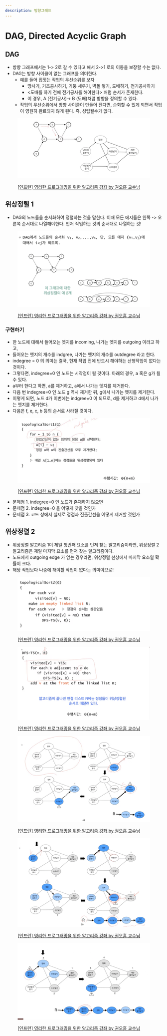 ```yaml
---
description: 방향그래프
---
```


# DAG, Directed Acyclic Graph

## DAG&#x20;

* 방향 그래프에서는 1-> 2로 갈 수 있다고 해서 2->1 로의 이동을 보장할 수는 없다.
* DAG는 방향 사이클이 없는 그래프를 의미한다.&#x20;
  * 예를 들어 집짓는 작업의 우선순위를 보자
    * 땅사기, 기초공사하기, 기둥 세우기, 벽돌 쌓기, 도배하기, 전기공사하기
    * <도배를 하기 전에 전기공사를 해야한다> 처럼 순서가 존재한다.&#x20;
    * 이 경우, A (전기공사)-> B (도배)처럼 방향을 정의할 수 있다.
  * 작업의 우선순위에서 방향 사이클이 만들어 진다면, 순회할 수 있게 되면서 작업이 영원히 완료되지 않게 된다. 즉, 성립될수가 없다.  &#x20;

<figure><img src="../../../.gitbook/assets/image (31) (2).png" alt=""><figcaption><p><a href="https://www.inflearn.com/course/%EC%95%8C%EA%B3%A0%EB%A6%AC%EC%A6%98-%EA%B0%95%EC%A2%8C">[인프런] 영리한 프로그래밍을 위한 알고리즘 강좌 by 권오흠 교수님</a></p></figcaption></figure>



## 위상정렬 1

* DAG의 노드들을 순서화하여 정렬하는 것을 말한다. 이때 모든 에지들은 왼쪽 -> 오른쪽 순서대로 나열해야한다. 먼저 작업하는 것의 순서대로 나열하는 것!&#x20;

<figure><img src="../../../.gitbook/assets/image (35) (2).png" alt=""><figcaption><p><a href="https://www.inflearn.com/course/%EC%95%8C%EA%B3%A0%EB%A6%AC%EC%A6%98-%EA%B0%95%EC%A2%8C">[인프런] 영리한 프로그래밍을 위한 알고리즘 강좌 by 권오흠 교수님</a></p></figcaption></figure>

### 구현하기

* 한 노드에 대해서 들어오는 엣지를 incoming, 나가는 엣지를 outgoing 이라고 하고,&#x20;
* 들어오는 엣지의 개수를 indgree, 나가는 엣지의 개수를 outdegree 라고 한다.&#x20;
* indegree = 0 의 의미는 결국, 현재 작업 전에 반드시 해야하는 선행작업이 없다는 것이다.&#x20;
* 그렇다면, indegree=0 인 노드는 시작점이 될 것이다. 아래의 경우, a 혹은 g가 될 수 있다.&#x20;
* a부터 한다고 하면, a를 제거하고, a에서 나가는 엣지를 제거한다.&#x20;
* 다음 번 indegree=0 인 노드 g 역시 제거한 뒤, g에서 나가는 엣지를 제거한다.&#x20;
* 이렇게 되면, 노드 d가 이번에는 indgree=0 이 되므로, d를 제거하고 d에서 나가는 엣지를 제거한다.&#x20;
* 다음은 f, e, c, b 등의 순서로 사라질 것이다.&#x20;

<figure><img src="../../../.gitbook/assets/image (14) (3).png" alt=""><figcaption><p><a href="https://www.inflearn.com/course/%EC%95%8C%EA%B3%A0%EB%A6%AC%EC%A6%98-%EA%B0%95%EC%A2%8C">[인프런] 영리한 프로그래밍을 위한 알고리즘 강좌 by 권오흠 교수님</a></p></figcaption></figure>

* 문제점 1. indegree=0 인 노드가 존재하지 않으면
* 문제점 2. indegree=0 을 어떻게 찾을 것인가
* 문제점 3. 코드 상에서 실제로 정점과 진출간선을 어떻게 제거할 것인가



## 위상정렬 2

* 위상정렬 알고리즘 1이 제일 첫번째 요소를 먼저 찾는 알고리즘이라면, 위상정렬 2 알고리즘은 제일 마지막 요소를 먼저 찾는 알고리즘이다.&#x20;
* 노드에서 outgoing edge 가 없는 경우라면, 위상정렬 선상에서 마지막 요소일 확률이 크다.&#x20;
* 해당 작업보다 나중에 해야할 작업이 없다는 의미이므로!&#x20;

<figure><img src="../../../.gitbook/assets/image (4) (5).png" alt=""><figcaption><p><a href="https://www.inflearn.com/course/%EC%95%8C%EA%B3%A0%EB%A6%AC%EC%A6%98-%EA%B0%95%EC%A2%8C">[인프런] 영리한 프로그래밍을 위한 알고리즘 강좌 by 권오흠 교수님</a></p></figcaption></figure>

<figure><img src="../../../.gitbook/assets/image (42).png" alt=""><figcaption><p><a href="https://www.inflearn.com/course/%EC%95%8C%EA%B3%A0%EB%A6%AC%EC%A6%98-%EA%B0%95%EC%A2%8C">[인프런] 영리한 프로그래밍을 위한 알고리즘 강좌 by 권오흠 교수님</a></p></figcaption></figure>

<figure><img src="../../../.gitbook/assets/image (8) (8).png" alt=""><figcaption><p><a href="https://www.inflearn.com/course/%EC%95%8C%EA%B3%A0%EB%A6%AC%EC%A6%98-%EA%B0%95%EC%A2%8C">[인프런] 영리한 프로그래밍을 위한 알고리즘 강좌 by 권오흠 교수님</a></p></figcaption></figure>

<figure><img src="../../../.gitbook/assets/image (29) (2).png" alt=""><figcaption><p><a href="https://www.inflearn.com/course/%EC%95%8C%EA%B3%A0%EB%A6%AC%EC%A6%98-%EA%B0%95%EC%A2%8C">[인프런] 영리한 프로그래밍을 위한 알고리즘 강좌 by 권오흠 교수님</a></p></figcaption></figure>

<figure><img src="../../../.gitbook/assets/image (21) (2).png" alt=""><figcaption><p><a href="https://www.inflearn.com/course/%EC%95%8C%EA%B3%A0%EB%A6%AC%EC%A6%98-%EA%B0%95%EC%A2%8C">[인프런] 영리한 프로그래밍을 위한 알고리즘 강좌 by 권오흠 교수님</a></p></figcaption></figure>

